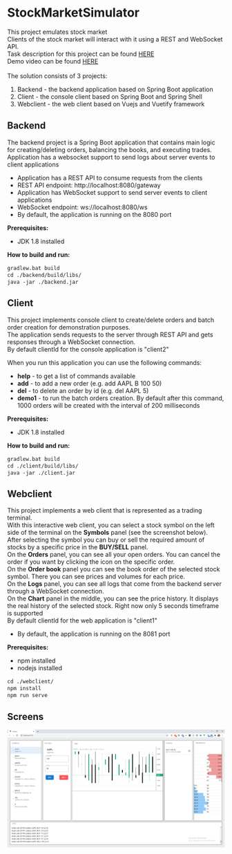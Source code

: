 # StockMarketSimulator

This project emulates stock market<br>
Clients of the stock market will interact with it using a REST and WebSocket API.<br>
Task description for this project can be found [HERE](https://github.com/BootGenius/StockMarketSimulator/blob/main/docs/TaskDescription.pdf) <br>
Demo video can be found [HERE](https://youtu.be/Ykd8YTh0Rvc) <br>
<br>
The solution consists of 3 projects:
1. Backend - the backend application based on Spring Boot application
2. Client - the console client based on Spring Boot and Spring Shell
3. Webclient - the web client based on Vuejs and Vuetify framework

## Backend
The backend project is a Spring Boot application that contains main logic for creating/deleting orders, balancing the books, and executing trades.<br>
Application has a websocket support to send logs about server events to client applications

* Application has a REST API to consume requests from the clients
* REST API endpoint: http://localhost:8080/gateway
* Application has WebSocket support to send server events to client applications
* WebSocket endpoint: ws://localhost:8080/ws
* By default, the application is running on the 8080 port<br>

**Prerequisites:**
- JDK 1.8 installed<br>

**How to build and run:**
```
gradlew.bat build
cd ./backend/build/libs/
java -jar ./backend.jar
```

## Client
This project implements console client to create/delete orders and batch order creation for demonstration purposes.<br>
The application sends requests to the server through REST API and gets responses through a WebSocket connection.<br>
By default clientId for the console application is "client2"<br>


When you run this application you can use the following commands:<br>
* **help** - to get a list of commands available
* **add** - to add a new order (e.g. add AAPL B 100 50)
* **del** - to delete an order by id (e.g. del AAPL 5)
* **demo1** - to run the batch orders creation. By default after this command, 1000 orders will be created with the interval of 200 milliseconds

**Prerequisites:**
- JDK 1.8 installed<br>

**How to build and run:**
```
gradlew.bat build
cd ./client/build/libs/
java -jar ./client.jar
```

## Webclient
This project implements a web client that is represented as a trading terminal.<br>
With this interactive web client, you can select a stock symbol on the left side of the terminal on the **Symbols** panel (see the screenshot below).<br>
After selecting the symbol you can buy or sell the required amount of stocks by a specific price in the **BUY/SELL** panel.<br>
On the **Orders** panel, you can see all your open orders. You can cancel the order if you want by clicking the icon on the specific order.<br>
On the **Order book** panel you can see the book order of the selected stock symbol. There you can see prices and volumes for each price.<br>
On the **Logs** panel, you can see all logs that come from the backend server through a WebSocket connection.<br>
On the **Chart** panel in the middle, you can see the price history. It displays the real history of the selected stock. Right now only 5 seconds timeframe is supported<br>
By default clientId for the web application is "client1"<br>
* By default, the application is running on the 8081 port


**Prerequisites:**
- npm installed<br>
- nodejs installed<br>

```
cd ./webclient/
npm install
npm run serve
```

## Screens
![Screen_1](https://github.com/BootGenius/StockMarketSimulator/raw/main/docs/screen_1.png)






